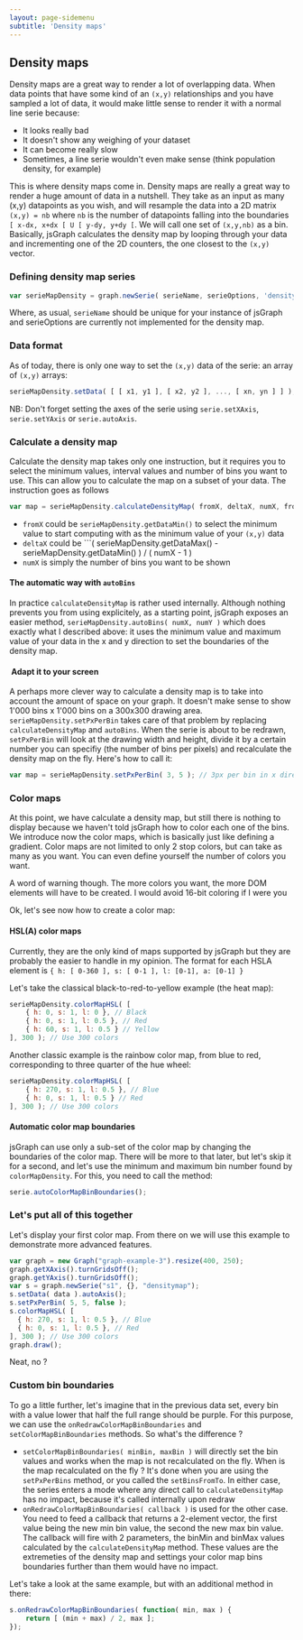 ```yaml
---
layout: page-sidemenu
subtitle: 'Density maps'
---
```

## Density maps
Density maps are a great way to render a lot of overlapping data. When data points that have some kind of an ```(x,y)``` relationships and you have sampled a lot of data, it would make little sense to render it with a normal line serie because:

* It looks really bad
* It doesn't show any weighing of your dataset
* It can become really slow
* Sometimes, a line serie wouldn't even make sense (think population density, for example)

This is where density maps come in. Density maps are really a great way to render a huge amount of data in a nutshell. They take as an input as many (x,y) datapoints as you wish, and will resample the data into a 2D matrix ```(x,y) = nb``` where ```nb``` is the number of datapoints falling into the boundaries ```[ x-dx, x+dx [ U [ y-dy, y+dy [```. We will call one set of ```(x,y,nb)``` as a bin. Basically, jsGraph calculates the density map by looping through your data and incrementing one of the 2D counters, the one closest to the ```(x,y)``` vector.

### <a id="doc-seriedef"></a>Defining density map series

```javascript
var serieMapDensity = graph.newSerie( serieName, serieOptions, 'densitymap' ); // Case sensitive
```

Where, as usual, ```serieName``` should be unique for your instance of jsGraph and serieOptions are currently not implemented for the density map.

### <a id="doc-dataformat"></a>Data format

As of today, there is only one way to set the ```(x,y)``` data of the serie: an array of ```(x,y)``` arrays:

```javascript
serieMapDensity.setData( [ [ x1, y1 ], [ x2, y2 ], ..., [ xn, yn ] ] );
```

NB: Don't forget setting the axes of the serie using ```serie.setXAxis```, ```serie.setYAxis``` or ```serie.autoAxis```.

### <a id="doc-densitymap"></a>Calculate a density map

Calculate the density map takes only one instruction, but it requires you to select the minimum values, interval values and number of bins you want to use. This can allow you to calculate the map on a subset of your data. The instruction goes as follows

```javascript
var map = serieMapDensity.calculateDensityMap( fromX, deltaX, numX, fromY, deltaY, numY );
```

* ```fromX``` could be ```serieMapDensity.getDataMin()``` to select the minimum value to start computing with as the minimum value of your ```(x,y)``` data
* ```deltaX``` could be ```( serieMapDensity.getDataMax() - serieMapDensity.getDataMin() ) / ( numX - 1 )
* ```numX``` is simply the number of bins you want to be shown

#### <a id="doc-autobins"></a> The automatic way with ```autoBins```

In practice ```calculateDensityMap``` is rather used internally. Although nothing prevents you from using explicitely, as a starting point, jsGraph exposes an easier method, ```serieMapDensity.autoBins( numX, numY )``` which does exactly what I described above: it uses the minimum value and maximum value of your data in the x and y direction to set the boundaries of the density map.

#### <a id="doc-adapt-screen"></a> Adapt it to your screen

A perhaps more clever way to calculate a density map is to take into account the amount of space on your graph. It doesn't make sense to show 1'000 bins x 1'000 bins on a 300x300 drawing area. ```serieMapDensity.setPxPerBin``` takes care of that problem by replacing ```calculateDensityMap``` and ```autoBins```. When the serie is about to be redrawn, ```setPxPerBin``` will look at the drawing width and height, divide it by a certain number you can specifiy (the number of bins per pixels) and recalculate the density map on the fly. Here's how to call it:

```javascript
var map = serieMapDensity.setPxPerBin( 3, 5 ); // 3px per bin in x direction, 5px per bin in y direction
```

### <a id="doc-colormap"></a>Color maps

At this point, we have calculate a density map, but still there is nothing to display because we haven't told jsGraph how to color each one of the bins. We introduce now the color maps, which is basically just like defining a gradient. Color maps are not limited to only 2 stop colors, but can take as many as you want. You can even define yourself the number of colors you want.

<div class="warning">A word of warning though. The more colors you want, the more DOM elements will have to be created. I would avoid 16-bit coloring if I were you</div>

Ok, let's see now how to create a color map:

#### <a id="doc-colormap-hsla"></a> HSL(A) color maps

Currently, they are the only kind of maps supported by jsGraph but they are probably the easier to handle in my opinion. The format for each HSLA element is ```{ h: [ 0-360 ], s: [ 0-1 ], l: [0-1], a: [0-1] }```

Let's take the classical black-to-red-to-yellow example (the heat map):

```javascript
serieMapDensity.colorMapHSL( [
	{ h: 0, s: 1, l: 0 }, // Black
	{ h: 0, s: 1, l: 0.5 }, // Red
	{ h: 60, s: 1, l: 0.5 } // Yellow
], 300 ); // Use 300 colors
```


<div id="graph-example-1"></div>
<script language="javascript">

	var graph = new Graph("graph-example-1").resize(800, 100);
	graph.getXAxis().turnGridsOff().setDisplay( false );
	graph.getYAxis().turnGridsOff().setDisplay( false );
	var s = graph.newSerie("s1", {}, "densitymap");
	var data = []; for( var i = 1; i < 200; i ++ ) { for( var j = 0; j < i; j ++ ) {  data.push( [ i + j / i, 0 ] ) } }
	s.setData( data ).autoAxis();
	graph.getYAxis().forceMin(-2).forceMax(2);
	s.setPxPerBin( false, 20, true );
	s.setBinsFromTo( 'x', 0.5, 199.5, 199 );

	s.colorMapHSL( [
		{ h: 0, s: 1, l: 0 }, // Black
		{ h: 0, s: 1, l: 0.5 }, // Red
		{ h: 60, s: 1, l: 0.5 } // Yellow
	], 300 ); // Use 300 colors
	graph.draw();

</script>

Another classic example is the rainbow color map, from blue to red, corresponding to three quarter of the hue wheel:

```javascript
serieMapDensity.colorMapHSL( [
	{ h: 270, s: 1, l: 0.5 }, // Blue
	{ h: 0, s: 1, l: 0.5 } // Red
], 300 ); // Use 300 colors
```

<div id="graph-example-2"></div>
<script language="javascript">

	var graph = new Graph("graph-example-2").resize(800, 100);
	graph.getXAxis().turnGridsOff().setDisplay( false );
	graph.getYAxis().turnGridsOff().setDisplay( false );
	var s = graph.newSerie("s1", {}, "densitymap");
	var data = []; for( var i = 1; i < 200; i ++ ) { for( var j = 0; j < i; j ++ ) {  data.push( [ i + j / i, 0 ] ) } }
	s.setData( data ).autoAxis();
	graph.getYAxis().forceMin(-2).forceMax(2);
	s.setPxPerBin( false, 20, true );
	s.setBinsFromTo( 'x', 0.5, 199.5, 199 );

	s.colorMapHSL( [
		{ h: 270, s: 1, l: 0.5 }, // Black
		{ h: 0, s: 1, l: 0.5 }, // Red
	], 300 ); // Use 300 colors
	graph.draw();

</script>


#### <a id="doc-autocolors"></a> Automatic color map boundaries

jsGraph can use only a sub-set of the color map by changing the boundaries of the color map. There will be more to that later, but let's skip it for a second, and let's use the minimum and maximum bin number found by ```colorMapDensity```. For this, you need to call the method:

```javascript
serie.autoColorMapBinBoundaries();
```


### <a id="doc-alltogether"></a>Let's put all of this together

Let's display your first color map. From there on we will use this example to demonstrate more advanced features.


```javascript
var graph = new Graph("graph-example-3").resize(400, 250);
graph.getXAxis().turnGridsOff();
graph.getYAxis().turnGridsOff();
var s = graph.newSerie("s1", {}, "densitymap");
s.setData( data ).autoAxis();
s.setPxPerBin( 5, 5, false );
s.colorMapHSL( [
  { h: 270, s: 1, l: 0.5 }, // Blue
  { h: 0, s: 1, l: 0.5 }, // Red
], 300 ); // Use 300 colors
graph.draw();
```



<div id="graph-example-3"></div>
<script language="javascript">

	$.get( baseUrl + 'datasets/density.txt', {}, function( txt ) {
		var data = txt.split("\n").map( function(el ) { return el.split("\t" ).map( parseFloat ) } );
		var graph = new Graph("graph-example-3").resize(400, 250);
		graph.getXAxis().turnGridsOff();
		graph.getYAxis().turnGridsOff();
		var s = graph.newSerie("s1", {}, "densitymap");
		s.setData( data ).autoAxis();
		s.setPxPerBin( 5, 5, false );
		s.colorMapHSL( [
			{ h: 270, s: 1, l: 0.5 }, // Blue
			{ h: 0, s: 1, l: 0.5 }, // Red
		], 300 ); // Use 300 colors
		graph.draw();
	});

</script>

Neat, no ?


### <a id="doc-custom-boundaries"></a> Custom bin boundaries


To go a little further, let's imagine that in the previous data set, every bin with a value lower that half the full range should be purple. For this purpose, we can use the ```onRedrawColorMapBinBoundaries``` and ```setColorMapBinBoundaries``` methods. So what's the difference ?

* ```setColorMapBinBoundaries( minBin, maxBin )``` will directly set the bin values and works when the map is not recalculated on the fly. When is the map recalculated on the fly ? It's done when you are using the ```setPxPerBins``` method, or you called the ```setBinsFromTo```. In either case, the series enters a mode where any direct call to ```calculateDensityMap``` has no impact, because it's called internally upon redraw
* ```onRedrawColorMapBinBoundaries( callback )``` is used for the other case. You need to feed a callback that returns a 2-element vector, the first value being the new min bin value, the second the new max bin value. The callback will fire with 2 parameters, the binMin and binMax values calculated by the ```calculateDensityMap``` method. These values are the extremeties of the density map and settings your color map bins boundaries further than them would have no impact.

Let's take a look at the same example, but with an additional method in there:


```javascript
s.onRedrawColorMapBinBoundaries( function( min, max ) {
	return [ (min + max) / 2, max ];
});
```

<div id="graph-example-4"></div>
<script language="javascript">

	$.get( baseUrl + 'datasets/density.txt', {}, function( txt ) {
		var data = txt.split("\n").map( function(el ) { return el.split("\t" ).map( parseFloat ) } );
		var graph = new Graph("graph-example-4").resize(400, 250);
		graph.getXAxis().turnGridsOff();
		graph.getYAxis().turnGridsOff();
		var s = graph.newSerie("s1", {}, "densitymap");
		s.setData( data ).autoAxis();
		s.setPxPerBin( 5, 5, false );

		s.onRedrawColorMapBinBoundaries( function( min, max ) {
			return [ ( max + min ) / 2, max ];
		});

		s.colorMapHSL( [
			{ h: 270, s: 1, l: 0.5 }, // Black
			{ h: 0, s: 1, l: 0.5 }, // Red
		], 300 ); // Use 300 colors
		graph.draw();
	});
</script>